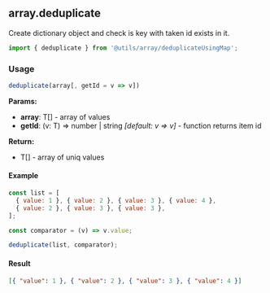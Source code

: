 ## array.deduplicate

Create dictionary object and check is key with taken id exists in it.

```javascript
import { deduplicate } from '@utils/array/deduplicateUsingMap';
```

### Usage

```javascript
deduplicate(array[, getId = v => v])
```

**Params:**

* **array**: T[] - array of values
* **getId**: (v: T) => number | string _[default: v => v]_ - function returns item id

**Return:**

* T[] - array of uniq values

#### Example

```javascript
const list = [
  { value: 1 }, { value: 2 }, { value: 3 }, { value: 4 },
  { value: 2 }, { value: 3 }, { value: 3 },
];

const comparator = (v) => v.value;

deduplicate(list, comparator);
```

#### Result

```json
[{ "value": 1 }, { "value": 2 }, { "value": 3 }, { "value": 4 }]
```